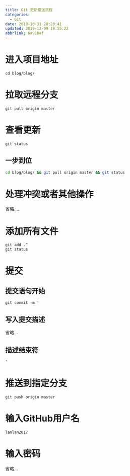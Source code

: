 ```yaml
---
title: Git 更新推送流程
categories: 
  - Git
date: 2019-10-31 20:20:41
updated: 2019-12-09 19:55:22
abbrlink: 6a91baf
---
```

# 进入项目地址
```shell
cd blog/blog/
```
# 拉取远程分支
```git
git pull origin master
```
# 查看更新
```shell
git status
```
## 一步到位
```bash
cd blog/blog/ && git pull origin master && git status
```
# 处理冲突或者其他操作
省略....

# 添加所有文件
```shell
git add .^
git status
```
# 提交
## 提交语句开始
```shell
git commit -m '
```
## 写入提交描述
省略...
## 描述结束符
```shell
'
```
# 推送到指定分支
```shell
git push origin master
```
# 输入GitHub用户名
```shell
lanlan2017
```
# 输入密码
省略...

